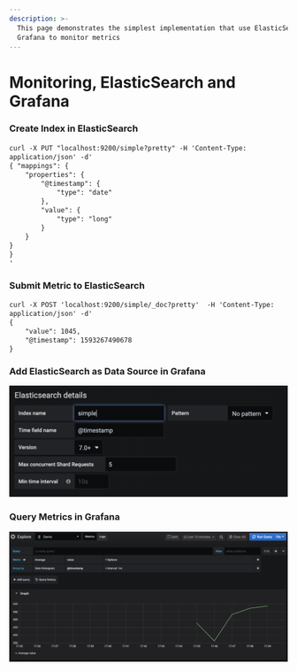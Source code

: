 ```yaml
---
description: >-
  This page demonstrates the simplest implementation that use ElasticSearch and
  Grafana to monitor metrics
---
```


# Monitoring, ElasticSearch and Grafana

### Create Index in ElasticSearch

```text
curl -X PUT "localhost:9200/simple?pretty" -H 'Content-Type: application/json' -d'
{ "mappings": {
    "properties": {
        "@timestamp": {
            "type": "date"
        },
        "value": {
            "type": "long"
        }
    }
}
}
'
```

### Submit Metric to ElasticSearch

```text
curl -X POST 'localhost:9200/simple/_doc?pretty'  -H 'Content-Type: application/json' -d'
{
    "value": 1045,
    "@timestamp": 1593267490678
}
```

### Add ElasticSearch as Data Source in Grafana

![](.gitbook/assets/image%20%2817%29.png)

### Query Metrics in Grafana

![](.gitbook/assets/image%20%2818%29.png)

